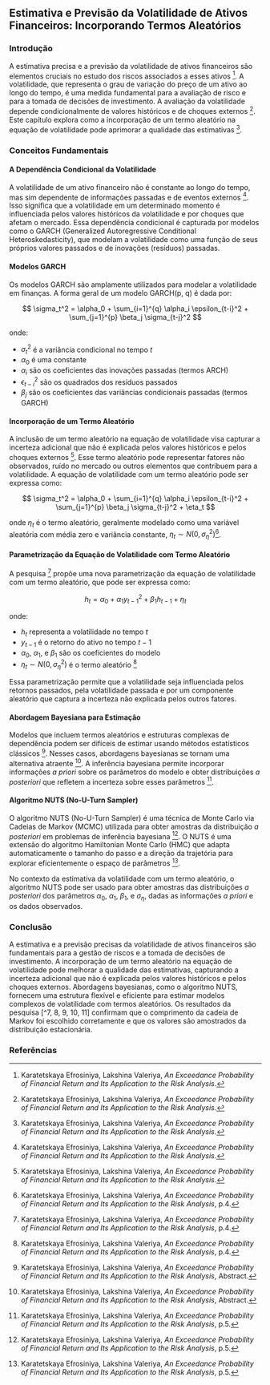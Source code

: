 ## Estimativa e Previsão da Volatilidade de Ativos Financeiros: Incorporando Termos Aleatórios

### Introdução
A estimativa precisa e a previsão da volatilidade de ativos financeiros são elementos cruciais no estudo dos riscos associados a esses ativos [^2]. A volatilidade, que representa o grau de variação do preço de um ativo ao longo do tempo, é uma medida fundamental para a avaliação de risco e para a tomada de decisões de investimento. A avaliação da volatilidade depende condicionalmente de valores históricos e de choques externos [^2]. Este capítulo explora como a incorporação de um termo aleatório na equação de volatilidade pode aprimorar a qualidade das estimativas [^2].

### Conceitos Fundamentais

#### A Dependência Condicional da Volatilidade

A volatilidade de um ativo financeiro não é constante ao longo do tempo, mas sim dependente de informações passadas e de eventos externos [^2]. Isso significa que a volatilidade em um determinado momento é influenciada pelos valores históricos da volatilidade e por choques que afetam o mercado. Essa dependência condicional é capturada por modelos como o GARCH (Generalized Autoregressive Conditional Heteroskedasticity), que modelam a volatilidade como uma função de seus próprios valores passados e de inovações (resíduos) passadas.

#### Modelos GARCH

Os modelos GARCH são amplamente utilizados para modelar a volatilidade em finanças. A forma geral de um modelo GARCH(p, q) é dada por:

$$
\sigma_t^2 = \alpha_0 + \sum_{i=1}^{q} \alpha_i \epsilon_{t-i}^2 + \sum_{j=1}^{p} \beta_j \sigma_{t-j}^2
$$

onde:
*   $\sigma_t^2$ é a variância condicional no tempo $t$
*   $\alpha_0$ é uma constante
*   $\alpha_i$ são os coeficientes das inovações passadas (termos ARCH)
*   $\epsilon_{t-i}^2$ são os quadrados dos resíduos passados
*   $\beta_j$ são os coeficientes das variâncias condicionais passadas (termos GARCH)

#### Incorporação de um Termo Aleatório

A inclusão de um termo aleatório na equação de volatilidade visa capturar a incerteza adicional que não é explicada pelos valores históricos e pelos choques externos [^2]. Esse termo aleatório pode representar fatores não observados, ruído no mercado ou outros elementos que contribuem para a volatilidade. A equação de volatilidade com um termo aleatório pode ser expressa como:

$$
\sigma_t^2 = \alpha_0 + \sum_{i=1}^{q} \alpha_i \epsilon_{t-i}^2 + \sum_{j=1}^{p} \beta_j \sigma_{t-j}^2 + \eta_t
$$

onde $\eta_t$ é o termo aleatório, geralmente modelado como uma variável aleatória com média zero e variância constante, $\eta_t \sim N(0, \sigma_\eta^2)$[^4].

#### Parametrização da Equação de Volatilidade com Termo Aleatório

A pesquisa [^4] propõe uma nova parametrização da equação de volatilidade com um termo aleatório, que pode ser expressa como:

$$
h_t = \alpha_0 + \alpha_1 y_{t-1}^2 + \beta_1 h_{t-1} + \eta_t
$$

onde:

*   $h_t$ representa a volatilidade no tempo $t$
*   $y_{t-1}$ é o retorno do ativo no tempo $t-1$
*   $\alpha_0$, $\alpha_1$, e $\beta_1$ são os coeficientes do modelo
*   $\eta_t \sim N(0, \sigma_\eta^2)$ é o termo aleatório [^4]

Essa parametrização permite que a volatilidade seja influenciada pelos retornos passados, pela volatilidade passada e por um componente aleatório que captura a incerteza não explicada pelos outros fatores.

#### Abordagem Bayesiana para Estimação

Modelos que incluem termos aleatórios e estruturas complexas de dependência podem ser difíceis de estimar usando métodos estatísticos clássicos [^1]. Nesses casos, abordagens bayesianas se tornam uma alternativa atraente [^1]. A inferência bayesiana permite incorporar informações *a priori* sobre os parâmetros do modelo e obter distribuições *a posteriori* que refletem a incerteza sobre esses parâmetros [^5].

#### Algoritmo NUTS (No-U-Turn Sampler)

O algoritmo NUTS (No-U-Turn Sampler) é uma técnica de Monte Carlo via Cadeias de Markov (MCMC) utilizada para obter amostras da distribuição *a posteriori* em problemas de inferência bayesiana [^5]. O NUTS é uma extensão do algoritmo Hamiltonian Monte Carlo (HMC) que adapta automaticamente o tamanho do passo e a direção da trajetória para explorar eficientemente o espaço de parâmetros [^5].

No contexto da estimativa da volatilidade com um termo aleatório, o algoritmo NUTS pode ser usado para obter amostras das distribuições *a posteriori* dos parâmetros $\alpha_0$, $\alpha_1$, $\beta_1$, e $\sigma_\eta$, dadas as informações *a priori* e os dados observados.

### Conclusão

A estimativa e a previsão precisas da volatilidade de ativos financeiros são fundamentais para a gestão de riscos e a tomada de decisões de investimento. A incorporação de um termo aleatório na equação de volatilidade pode melhorar a qualidade das estimativas, capturando a incerteza adicional que não é explicada pelos valores históricos e pelos choques externos. Abordagens bayesianas, como o algoritmo NUTS, fornecem uma estrutura flexível e eficiente para estimar modelos complexos de volatilidade com termos aleatórios. Os resultados da pesquisa [^7, 8, 9, 10, 11] confirmam que o comprimento da cadeia de Markov foi escolhido corretamente e que os valores são amostrados da distribuição estacionária.

### Referências
[^2]: Karatetskaya Efrosiniya, Lakshina Valeriya, *An Exceedance Probability of Financial Return and Its Application to the Risk Analysis*.
[^4]: Karatetskaya Efrosiniya, Lakshina Valeriya, *An Exceedance Probability of Financial Return and Its Application to the Risk Analysis*, p.4.
[^5]: Karatetskaya Efrosiniya, Lakshina Valeriya, *An Exceedance Probability of Financial Return and Its Application to the Risk Analysis*, p.5.
[^1]: Karatetskaya Efrosiniya, Lakshina Valeriya, *An Exceedance Probability of Financial Return and Its Application to the Risk Analysis*, Abstract.
[^7]: Karatetskaya Efrosiniya, Lakshina Valeriya, *An Exceedance Probability of Financial Return and Its Application to the Risk Analysis*, p.7.
[^8]: Karatetskaya Efrosiniya, Lakshina Valeriya, *An Exceedance Probability of Financial Return and Its Application to the Risk Analysis*, p.8.
[^9]: Karatetskaya Efrosiniya, Lakshina Valeriya, *An Exceedance Probability of Financial Return and Its Application to the Risk Analysis*, p.9.
[^10]: Karatetskaya Efrosiniya, Lakshina Valeriya, *An Exceedance Probability of Financial Return and Its Application to the Risk Analysis*, p.10.
[^11]: Karatetskaya Efrosiniya, Lakshina Valeriya, *An Exceedance Probability of Financial Return and Its Application to the Risk Analysis*, p.11.
<!-- END -->